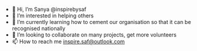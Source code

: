 - 👋 Hi, I’m Sanya @inspirebysaf
- 👀 I’m interested in helping others
- 🌱 I’m currently learning how to cement our organisation so that it can be recognised nationally 
- 💞️ I’m looking to collaborate on many projects, get more volunteers 
- 📫 How to reach me inspire.saf@outlook.com 

<!---
inspirebysaf/inspirebysaf is a ✨ special ✨ repository because its `README.md` (this file) appears on your GitHub profile.
You can click the Preview link to take a look at your changes.
--->

